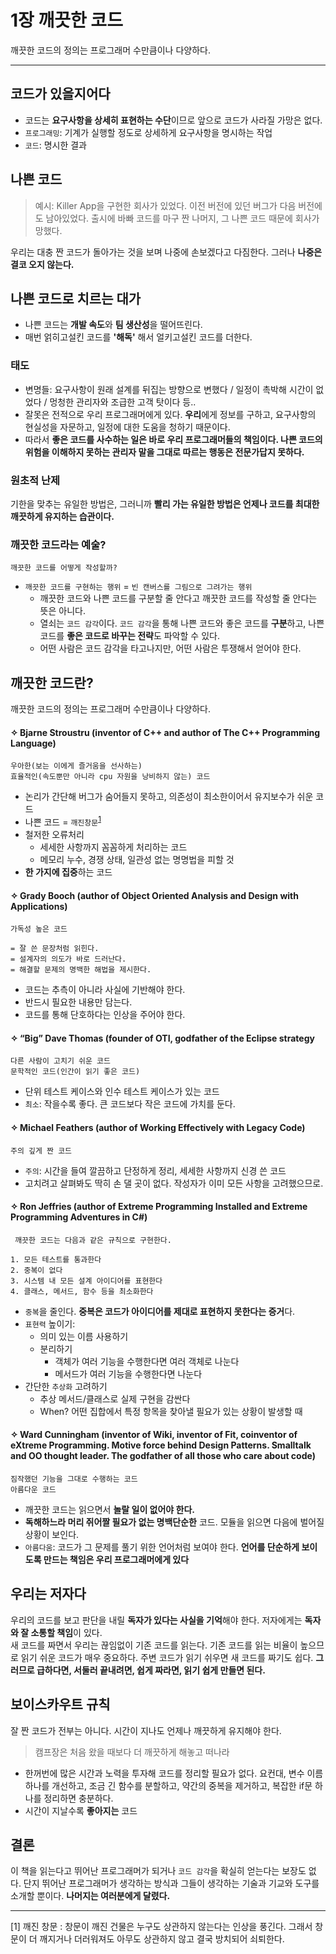 <!--
title: 1장 깨끗한 코드
author: Gaeun Lee
date: 2022-03-31
-->
# 1장 깨끗한 코드
깨끗한 코드의 정의는 프로그래머 수만큼이나 다양하다. 

----

## 코드가 있을지어다

- 코드는 **요구사항을 상세히 표현하는 수단**이므로 앞으로 코드가 사라질 가망은 없다.
- `프로그래밍`: 기계가 실행할 정도로 상세하게 요구사항을 명시하는 작업
- `코드`: 명시한 결과

## 나쁜 코드

> 예시:
  Killer App을 구현한 회사가 있었다.
  이전 버전에 있던 버그가 다음 버전에도 남아있었다.
  출시에 바빠 코드를 마구 짠 나머지, 그 나쁜 코드 때문에 회사가 망했다.

우리는 대충 짠 코드가 돌아가는 것을 보며 나중에 손보겠다고 다짐한다. 그러나 **나중은 결코 오지 않는다.**

## 나쁜 코드로 치르는 대가

- 나쁜 코드는 **개발 속도**와 **팀 생산성**을 떨어뜨린다.
- 매번 얽히고설킨 코드를 **'해독'** 해서 얼키고설킨 코드를 더한다.

### 태도

 - 변명들: 요구사항이 원래 설계를 뒤집는 방향으로 변했다 / 일정이 촉박해 시간이 없었다 / 멍청한 관리자와 조급한 고객 탓이다 등..
 - 잘못은 전적으로 우리 프로그래머에게 있다. **우리**에게 정보를 구하고, 요구사항의 현실성을 자문하고, 일정에 대한 도움을 청하기 때문이다.
 - 따라서 **좋은 코드를 사수하는 일은 바로 우리 프로그래머들의 책임이다. 나쁜 코드의 위험을 이해하지 못하는 관리자 말을 그대로 따르는 행동은 전문가답지 못하다.**

### 원초적 난제

기한을 맞추는 유일한 방법은, 그러니까 **빨리 가는 유일한 방법은 언제나 코드를 최대한 깨끗하게 유지하는 습관이다.**

### 깨끗한 코드라는 예술?

    깨끗한 코드를 어떻게 작성할까?

  - `깨끗한 코드를 구현하는 행위` = `빈 캔버스를 그림으로 그려가는 행위`
    - 깨끗한 코드와 나쁜 코드를 구분할 줄 안다고 깨끗한 코드를 작성할 줄 안다는 뜻은 아니다.
    - 열쇠는 `코드 감각`이다. `코드 감각`을 통해 나쁜 코드와 좋은 코드를 **구분**하고, 나쁜 코드를 **좋은 코드로 바꾸는 전략**도 파악할 수 있다.
    - 어떤  사람은 코드 감각을 타고나지만, 어떤 사람은 투쟁해서 얻어야 한다.


## 깨끗한 코드란?

깨끗한 코드의 정의는 프로그래머 수만큼이나 다양하다. 

#### ✧ Bjarne Stroustru (inventor of C++ and author of The C++ Programming Language)

    우아한(보는 이에게 즐거움을 선사하는)
    효율적인(속도뿐만 아니라 cpu 자원을 낭비하지 않는) 코드

- 논리가 간단해 버그가 숨어들지 못하고, 의존성이 최소한이어서 유지보수가 쉬운 코드
- 나쁜 코드 = `깨진창문`<sup>[1](#footnote_1)</sup>
- 철저한 오류처리
  - 세세한 사항까지 꼼꼼하게 처리하는 코드
  - 메모리 누수, 경쟁 상태, 일관성 없는 명명법을 피할 것
- **한 가지에 집중**하는 코드

#### ✧ Grady Booch (author of Object Oriented Analysis and Design with Applications)

    가독성 높은 코드

    = 잘 쓴 문장처럼 읽힌다.
    = 설계자의 의도가 바로 드러난다.
    = 해결할 문제의 명백한 해법을 제시한다.  

- 코드는 추측이 아니라 사실에 기반해야 한다.
- 반드시 필요한 내용만 담는다.
- 코드를 통해 단호하다는 인상을 주어야 한다.

#### ✧ “Big” Dave Thomas (founder of OTI, godfather of the Eclipse strategy

    다른 사람이 고치기 쉬운 코드
    문학적인 코드(인간이 읽기 좋은 코드)

- 단위 테스트 케이스와 인수 테스트 케이스가 있는 코드
- `최소`: 작을수록 좋다. 큰 코드보다 작은 코드에 가치를 둔다.

#### ✧ Michael Feathers (author of Working Effectively with Legacy Code)

    주의 깊게 짠 코드

- `주의`: 시간을 들여 깔끔하고 단정하게 정리, 세세한 사항까지 신경 쓴 코드
- 고치려고 살펴봐도 딱히 손 댈 곳이 없다. 작성자가 이미 모든 사항을 고려했으므로.

#### ✧ Ron Jeffries (author of Extreme Programming Installed and Extreme Programming Adventures in C#)

     깨끗한 코드는 다음과 같은 규칙으로 구현한다.

    1. 모든 테스트를 통과한다
    2. 중복이 없다
    3. 시스템 내 모든 설계 아이디어를 표현한다
    4. 클래스, 메서드, 함수 등을 최소화한다

- `중복`을 줄인다. **중복은 코드가 아이디어를 제대로 표현하지 못한다는 증거**다.
- `표현력` 높이기:
  - 의미 있는 이름 사용하기
  - 분리하기
    - 객체가 여러 기능을 수행한다면 여러 객체로 나눈다
    - 메서드가 여러 기능을 수행한다면 나눈다
- 간단한 `추상화` 고려하기
  - 추상 메서드/클래스로 실제 구현을 감싼다
  - When? 어떤 집합에서 특정 항목을 찾아낼 필요가 있는 상황이 발생할 때

#### ✧ Ward Cunningham (inventor of Wiki, inventor of Fit, coinventor of eXtreme Programming. Motive force behind Design Patterns. Smalltalk and OO thought leader. The godfather of all those who care about code)

    짐작했던 기능을 그대로 수행하는 코드 
    아름다운 코드

- 깨끗한 코드는 읽으면서 **놀랄 일이 없어야 한다.** 
- **독해하느라 머리 쥐어짤 필요가 없는 명백단순한** 코드. 모듈을 읽으면 다음에 벌어질 상황이 보인다.
- `아름다움`: 코드가 그 문제를 풀기 위한 언어처럼 보여야 한다.
  **언어를 단순하게 보이도록 만드는 책임은 우리 프로그래머에게 있다**  

## 우리는 저자다

우리의 코드를 보고 판단을 내릴 **독자가 있다는 사실을 기억**해야 한다. 저자에게는 **독자와 잘 소통할 책임**이 있다.  
새 코드를 짜면서 우리는 끊임없이 기존 코드를 읽는다. 기존 코드를 읽는 비율이 높으므로 읽기 쉬운 코드가 매우 중요하다. 주변 코드가 읽기 쉬우면 새 코드를 짜기도 쉽다. **그러므로 급하다면, 서둘러 끝내려면, 쉽게 짜라면, 읽기 쉽게 만들면 된다.**

## 보이스카우트 규칙

잘 짠 코드가 전부는 아니다. 시간이 지나도 언제나 깨끗하게 유지해야 한다.
> 캠프장은 처음 왔을 때보다 더 깨끗하게 해놓고 떠나라

- 한꺼번에 많은 시간과 노력을 투자해 코드를 정리할 필요가 없다. 요컨대, 변수 이름 하나를 개선하고, 조금 긴 함수를 분할하고, 약간의 중복을 제거하고, 복잡한 if문 하나를 정리하면 충분하다.
- 시간이 지날수록 **좋아지는** 코드


## 결론

이 책을 읽는다고 뛰어난 프로그래머가 되거나 `코드 감각`을 확실히 얻는다는 보장도 없다. 단지 뛰어난 프로그래머가 생각하는 방식과 그들이 생각하는 기술과 기교와 도구를 소개할 뿐이다. **나머지는 여러분에게 달렸다.**

----
<a name="footnote_1">[1] 깨진 창문 </a>: 창문이 깨진 건물은 누구도 상관하지 않는다는 인상을 풍긴다. 그래서 창문이 더 깨지거나 더러워져도 아무도 상관하지 않고 결국 방치되어 쇠퇴한다.